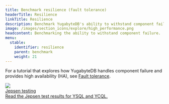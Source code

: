 ```yaml
---
title: Benchmark resilience (fault tolerance)
headerTitle: Resilience
linkTitle: Resilience
description: Benchmark YugabyteDB's ability to withstand component failure.
image: /images/section_icons/explore/high_performance.png
headcontent: Benchmarking the ability to withstand component failure.
menu:
  stable:
    identifier: resilience
    parent: benchmark
    weight: 21
---
```


For a tutorial that explores how YugabyteDB handles component failure and provides high availability (HA), see [Fault tolerance](../../../explore/fault-tolerance).

<div class="row">

  <div class="col-12 col-md-6 col-lg-12 col-xl-6">
      <a class="section-link icon-offset" href="jepsen-testing-ysql/">
          <div class="head">
              <img class="icon" src="/images/section_icons/explore/high_performance.png" aria-hidden="true" />
              <div class="title">Jepsen testing</div>
          </div>
          <div class="body">
              Read the Jepsen test results for YSQL and YCQL.
          </div>
      </a>
  </div>

</div>
